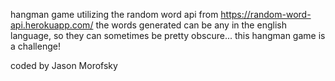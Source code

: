 hangman game
utilizing the random word api from https://random-word-api.herokuapp.com/
the words generated can be any in the english language, so they can sometimes be pretty obscure...
this hangman game is a challenge!

coded by Jason Morofsky